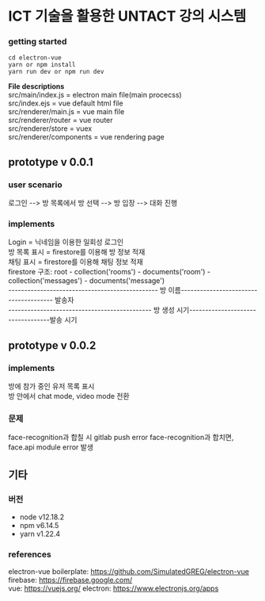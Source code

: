 # ICT 기술을 활용한 UNTACT 강의 시스템
### getting started  
``` 
cd electron-vue
yarn or npm install  
yarn run dev or npm run dev  
```
**File descriptions**  
src/main/index.js = electron main file(main procecss)  
src/index.ejs = vue default html file  
src/renderer/main.js = vue main file  
src/renderer/router = vue router  
src/renderer/store = vuex  
src/renderer/components = vue rendering page  
## prototype v 0.0.1
### user scenario
로그인 --> 방 목록에서 방 선택 --> 방 입장 --> 대화 진행

### implements

Login = 닉네임을 이용한 일회성 로그인  
방 목록 표시 = firestore를 이용해 방 정보 적재  
채팅 표시 = firestore를 이용해 채팅 정보 적재  
firestore 구조: root - collection('rooms') - documents('room') - collection('messages') - documents('message')  
----------------------------------------------- 방 이름-------------------------------------- 발송자  
--------------------------------------------- 방 생성 시기----------------------------------발송 시기


## prototype v 0.0.2
### implements
방에 참가 중인 유저 목록 표시  
방 안에서 chat mode, video mode 전환  
### 문제
face-recognition과 합칠 시 gitlab push error
face-recognition과 합치면, face.api module error 발생

## 기타
### 버전

- node v12.18.2
- npm v6.14.5
- yarn v1.22.4


### references  
electron-vue boilerplate: https://github.com/SimulatedGREG/electron-vue  
firebase: https://firebase.google.com/  
vue: https://vuejs.org/
electron: https://www.electronjs.org/apps  
